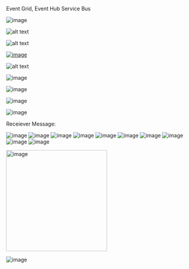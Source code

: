 Event Grid, Event Hub Service Bus

![image](https://user-images.githubusercontent.com/43515480/228795820-53888a8d-e0dd-478d-b7c0-51c8f3f0eb28.png)

![alt text](https://www.serverless360.com/wp-content/uploads/2018/08/Messaging-Type.png)

![alt text](https://pbs.twimg.com/media/EX5BVDcXsAArNYn?format=png&name=large)

[![image](https://user-images.githubusercontent.com/43515480/228789483-9fe1ebb4-972f-47a3-9daf-835ed63e3763.png)](https://pbs.twimg.com/media/EX5BmBKXQAE-K8Y?format=png&name=large)

![alt text](https://pbs.twimg.com/media/EX5BoAiXgAAZSdr?format=png&name=large)

![image](https://user-images.githubusercontent.com/43515480/228832756-349fa3c8-5632-49a3-bfc9-b39b583538d6.png)

![image](https://user-images.githubusercontent.com/43515480/228832500-fe844729-4f10-4551-b61c-0a254a5ac6e2.png)

![image](https://user-images.githubusercontent.com/43515480/228832855-a16d9b10-2c67-4f6f-9e19-7529faa72b2b.png)

![image](https://user-images.githubusercontent.com/43515480/228839420-045efde9-9b3c-4025-bb84-0a82c0504d67.png)

Receiever Message:

![image](https://user-images.githubusercontent.com/43515480/228839740-4381d060-e122-420e-9b2c-f03406fcfbc6.png)
![image](https://user-images.githubusercontent.com/43515480/228839840-d397cc72-d66b-416a-a1aa-23d7c5a7c94a.png)
![image](https://user-images.githubusercontent.com/43515480/228840013-134de610-e5a8-4e48-ba1b-8891f71e7e2b.png)
![image](https://user-images.githubusercontent.com/43515480/228840550-799b7ab6-1b83-41ae-9485-a0ff65c3d01b.png)
![image](https://user-images.githubusercontent.com/43515480/228840601-117955a3-f8cd-48fe-a784-5e35d3aa23b0.png)
![image](https://user-images.githubusercontent.com/43515480/228840647-befe3590-4530-48d6-8824-087143738a59.png)
![image](https://user-images.githubusercontent.com/43515480/228840893-5eea0284-d177-4a20-8d6e-193dcc792de1.png)
![image](https://user-images.githubusercontent.com/43515480/228841116-d4149ec6-42bd-4627-b133-476597b629e8.png)
![image](https://user-images.githubusercontent.com/43515480/228841339-cabf6ef4-ff30-4c12-96c5-d7d9a5c70bbd.png)
![image](https://user-images.githubusercontent.com/43515480/228841539-18763059-aad9-4a4d-b339-2a43483fdedb.png)

<img width="272" alt="image" src="https://user-images.githubusercontent.com/43515480/230035793-83477aec-8b50-4152-8387-05bbfd9739dd.png">


![image](https://user-images.githubusercontent.com/43515480/230040327-52ea44eb-a854-4927-ab82-3e60aeefc43f.png)
